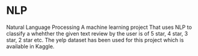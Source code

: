# NLP
Natural Language Processing
A machine learning project That uses NLP to classify a whehther the given text review by the user is of 5 star, 4 star, 3 star, 2 star etc.
The yelp dataset has been used for this project which is available in Kaggle.
